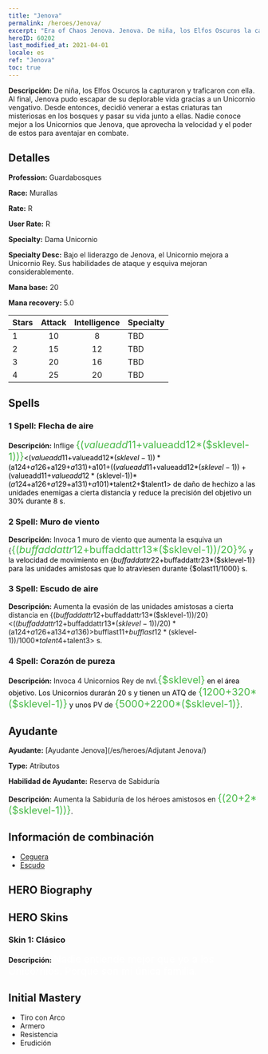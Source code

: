 ```yaml
---
title: "Jenova"
permalink: /heroes/Jenova/
excerpt: "Era of Chaos Jenova. Jenova. De niña, los Elfos Oscuros la capturaron y traficaron con ella. Al final, Jenova pudo escapar de su deplorable vida gracias a un Unicornio vengativo. Desde entonces, decidió venerar a estas criaturas tan misteriosas en los bosques y pasar su vida junto a ellas. Nadie conoce mejor a los Unicornios que Jenova, que aprovecha la velocidad y el poder de estos para aventajar en combate."
heroID: 60202
last_modified_at: 2021-04-01
locale: es
ref: "Jenova"
toc: true
---
```

 **Descripción:** De niña, los Elfos Oscuros la capturaron y traficaron con ella. Al final, Jenova pudo escapar de su deplorable vida gracias a un Unicornio vengativo. Desde entonces, decidió venerar a estas criaturas tan misteriosas en los bosques y pasar su vida junto a ellas. Nadie conoce mejor a los Unicornios que Jenova, que aprovecha la velocidad y el poder de estos para aventajar en combate.
## Detalles
 **Profession:** Guardabosques

 **Race:** Murallas

 **Rate:** R

 **User Rate:** R

 **Specialty:** Dama Unicornio

 **Specialty Desc:** Bajo el liderazgo de Jenova, el Unicornio mejora a Unicornio Rey. Sus habilidades de ataque y esquiva mejoran considerablemente.

 **Mana base:** 20

 **Mana recovery:** 5.0


  | Stars   |     Attack     |  Intelligence  |      Specialty     |
  |---------|:---------------:|:---------------:|--------------------|
  |    1    | 10 | 8 | TBD |
  |    2    | 15 | 12 | TBD |
  |    3    | 20 | 16 | TBD |
  |    4    | 25 | 20 | TBD |

## Spells
### 1 Spell: Flecha de aire
 **Descripción:** Inflige <span style="color: #48b946;font-size:20px">{($valueadd11+$valueadd12*($sklevel-1))}</span><span style="color: black"><($valueadd11+$valueadd12*($sklevel-1))*($a124+$a126+$a129+$a131)+$a101+(($valueadd11+$valueadd12*($sklevel-1))+($valueadd11+$valueadd12*($sklevel-1))*($a124+$a126+$a129+$a131)+$a101)*$talent2+$talent1> de daño de hechizo a las unidades enemigas a cierta distancia y reduce la precisión del objetivo un 30% durante 8 s.

### 2 Spell: Muro de viento
 **Descripción:** Invoca 1 muro de viento que aumenta la esquiva un {<span style="color: #48b946;font-size:20px">{($buffaddattr12+$buffaddattr13*($sklevel-1))/20}%</span><span style="color: black"> y la velocidad de movimiento en {$buffaddattr22+$buffaddattr23*($sklevel-1)} para las unidades amistosas que lo atraviesen durante {$olast11/1000} s.

### 3 Spell: Escudo de aire
 **Descripción:** Aumenta la evasión de las unidades amistosas a cierta distancia en {($buffaddattr12+$buffaddattr13*($sklevel-1))/20}<(($buffaddattr12+$buffaddattr13*($sklevel-1))/20)*($a124+$a126+$a134+$a136)>% y les concede inmunidad al daño de hechizos de aire durante <span style="color: #48b946;font-size:20px">{($bufflast11+$bufflast12*($sklevel-1))/1000}</span><span style="color: black"><($bufflast11+$bufflast12*($sklevel-1))/1000*$talent4+$talent3> s.

### 4 Spell: Corazón de pureza
 **Descripción:** Invoca 4 Unicornios Rey de nvl.<span style="color: #48b946;font-size:20px">{$sklevel}</span><span style="color: black"> en el área objetivo. Los Unicornios durarán 20 s y tienen un ATQ de <span style="color: #48b946;font-size:20px">{1200+320*($sklevel-1)}</span><span style="color: black"> y unos PV de <span style="color: #48b946;font-size:20px">{5000+2200*($sklevel-1)}</span><span style="color: black">.


## Ayudante

 **Ayudante:**  [Ayudante Jenova](/es/heroes/Adjutant Jenova/) 

 **Type:**  Atributos 

 **Habilidad de Ayudante:**  Reserva de Sabiduría 

 **Descripción:** Aumenta la Sabiduría de los héroes amistosos en <span style="color: #48b946;font-size:20px">{(20+2*($sklevel-1))}</span><span style="color: black">.

## Información de combinación

* [Ceguera](/es/combination/Ceguera/) 
* [Escudo](/es/combination/Escudo/) 

## HERO Biography

## HERO Skins
### Skin 1: **Clásico**

 **Descripción:** <span style="color: #ffffff;font-size:20px">Nadie entiende mejor que yo a los Unicornios. Porque son mi única familia.</span>



## Initial Mastery
   - Tiro con Arco
   - Armero
   - Resistencia
   - Erudición
